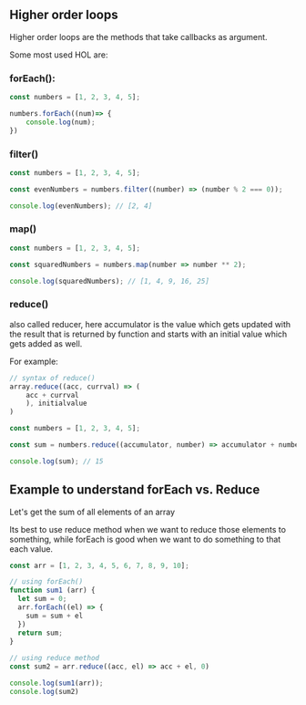 ## Higher order loops

Higher order loops are the methods that take callbacks as argument.

Some most used HOL are:

### forEach():
```jsx
const numbers = [1, 2, 3, 4, 5];

numbers.forEach((num)=> {
    console.log(num);
})
```
### filter()
```jsx
const numbers = [1, 2, 3, 4, 5];

const evenNumbers = numbers.filter((number) => (number % 2 === 0));

console.log(evenNumbers); // [2, 4]
```
### map()
```jsx
const numbers = [1, 2, 3, 4, 5];

const squaredNumbers = numbers.map(number => number ** 2);

console.log(squaredNumbers); // [1, 4, 9, 16, 25]

```
### reduce()

also called reducer, here accumulator is the value which gets updated with the result that is returned by function and starts with an initial value which gets added as well.

For example: 

```jsx
// syntax of reduce()
array.reduce((acc, currval) => (
    acc + currval
    ), initialvalue
)
```

```jsx
const numbers = [1, 2, 3, 4, 5];

const sum = numbers.reduce((accumulator, number) => accumulator + number, 0);

console.log(sum); // 15

```

## Example to understand forEach vs. Reduce
Let's get the sum of all elements of an array

Its best to use reduce method when we want to reduce those elements to something, while forEach is good when we want to do something to that each value.

```jsx
const arr = [1, 2, 3, 4, 5, 6, 7, 8, 9, 10];

// using forEach()
function sum1 (arr) {
  let sum = 0;
  arr.forEach((el) => {
    sum = sum + el
  })
  return sum;
}
  
// using reduce method
const sum2 = arr.reduce((acc, el) => acc + el, 0)

console.log(sum1(arr));
console.log(sum2)

```
